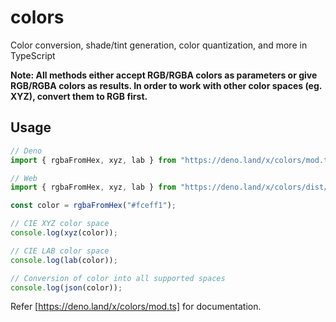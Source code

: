 # colors

Color conversion, shade/tint generation, color quantization, and more in TypeScript

**Note: All methods either accept RGB/RGBA colors as parameters or give RGB/RGBA colors as results. In order to work with other color spaces (eg. XYZ), convert them to RGB first.**

## Usage

```ts
// Deno
import { rgbaFromHex, xyz, lab } from "https://deno.land/x/colors/mod.ts";

// Web
import { rgbaFromHex, xyz, lab } from "https://deno.land/x/colors/dist/color.js";

const color = rgbaFromHex("#fceff1");

// CIE XYZ color space
console.log(xyz(color));

// CIE LAB color space
console.log(lab(color));

// Conversion of color into all supported spaces
console.log(json(color));
```

Refer [https://deno.land/x/colors/mod.ts] for documentation.
